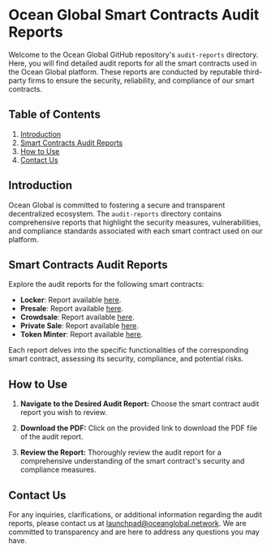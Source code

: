 # Ocean Global Smart Contracts Audit Reports

Welcome to the Ocean Global GitHub repository's `audit-reports` directory. Here, you will find detailed audit reports for all the smart contracts used in the Ocean Global platform. These reports are conducted by reputable third-party firms to ensure the security, reliability, and compliance of our smart contracts.

## Table of Contents

1. [Introduction](#introduction)
2. [Smart Contracts Audit Reports](#smart-contracts-audit-reports)
3. [How to Use](#how-to-use)
4. [Contact Us](#contact-us)

## Introduction

Ocean Global is committed to fostering a secure and transparent decentralized ecosystem. The `audit-reports` directory contains comprehensive reports that highlight the security measures, vulnerabilities, and compliance standards associated with each smart contract used on our platform.

## Smart Contracts Audit Reports

Explore the audit reports for the following smart contracts:

- **Locker**: Report available [here](#).
- **Presale**: Report available [here](#).
- **Crowdsale**: Report available [here](#).
- **Private Sale**: Report available [here](#).
- **Token Minter**: Report available [here](#).

Each report delves into the specific functionalities of the corresponding smart contract, assessing its security, compliance, and potential risks.

## How to Use

1. **Navigate to the Desired Audit Report:**
   Choose the smart contract audit report you wish to review.

2. **Download the PDF:**
   Click on the provided link to download the PDF file of the audit report.

3. **Review the Report:**
   Thoroughly review the audit report for a comprehensive understanding of the smart contract's security and compliance measures.

## Contact Us

For any inquiries, clarifications, or additional information regarding the audit reports, please contact us at [launchpad@oceanglobal.network](mailto:launchpad@oceanglobal.network). We are committed to transparency and are here to address any questions you may have.
